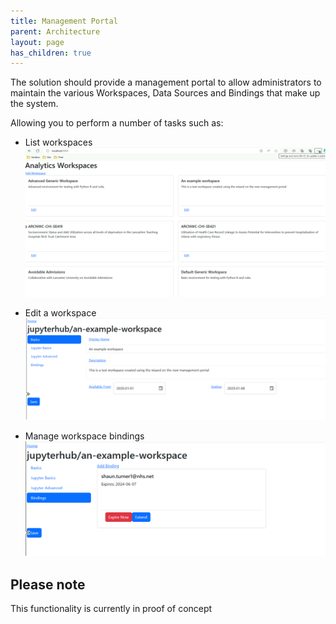 ```yaml
---
title: Management Portal
parent: Architecture
layout: page
has_children: true
---
```


The solution should provide a management portal to allow administrators to maintain the various Workspaces, Data Sources and Bindings that make up the system.


Allowing you to perform a number of tasks such as:
* List workspaces
![Listing Workspaces](./Management-Portal/listing-workspaces.png)


* Edit a workspace 
![Edit a workspace](./Management-Portal/edit-workspace.png)

* Manage workspace bindings
![Manage workspace bindings](./Management-Portal/manage-bindings.png)

## Please note
This functionality is currently in proof of concept